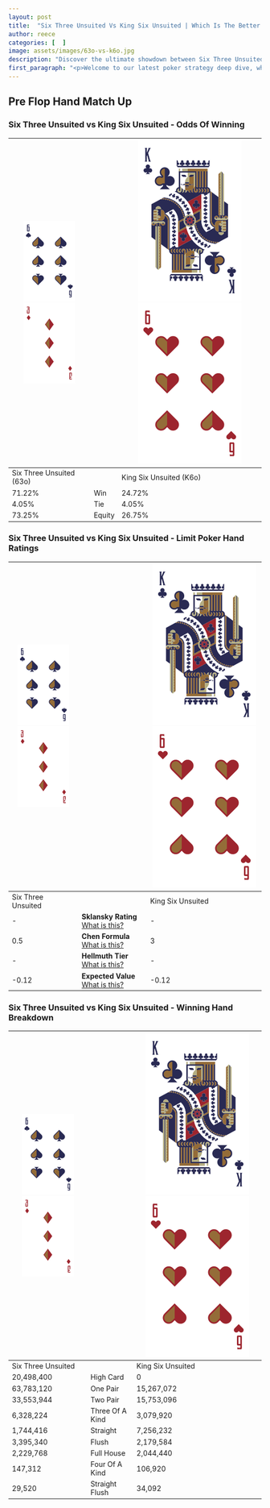 ```yaml
---
layout: post
title:  "Six Three Unsuited Vs King Six Unsuited | Which Is The Better Hand In Poker? A Complete Guide"
author: reece
categories: [  ]
image: assets/images/63o-vs-k6o.jpg
description: "Discover the ultimate showdown between Six Three Unsuited and King Six Unsuited in poker! Uncover the odds, strategies, and scenarios where one hand triumphs over the other. Get ready to up your poker game with this thrilling analysis."
first_paragraph: "<p>Welcome to our latest poker strategy deep dive, where we're pitting two distinct hands against each other in a high-stakes showdown: Six Three Unsuited vs King Six Unsuited.</p><p>In the dynamic world of poker, every decision counts, and knowing which hand holds the upper hand is key to your success at the table.</p><p>In this article, we'll dissect these two hands, explore the scenarios where one dominates the other, and equip you with the knowledge to make strategic choices that can tip the odds in your favor.</p><p>Get ready to unravel the intriguing dynamics of these poker hands and elevate your game to new heights.</p>"
---
```




[comment]: # (sp0)

## Pre Flop Hand Match Up

<div class="table hand-ratings" markdown="1"> 



### Six Three Unsuited vs King Six Unsuited - Odds Of Winning


    
| ![image info](assets/images/hand1/6.png) ![image info](assets/images/hand1/3o.png) |  | ![image info](assets/images/hand2/K.png) ![image info](assets/images/hand2/6o.png) |
| -------- | -------- | -------- |
| Six Three Unsuited (63o) |  | King Six Unsuited (K6o) |
| 71.22% | Win | 24.72% |
| 4.05% | Tie | 4.05% |
| 73.25% | Equity | 26.75% |




[comment]: # (sp1)



### Six Three Unsuited vs King Six Unsuited - Limit Poker Hand Ratings


    
| ![image info](assets/images/hand1/6.png) ![image info](assets/images/hand1/3o.png) |  | ![image info](assets/images/hand2/K.png) ![image info](assets/images/hand2/6o.png) |
| -------- | -------- | -------- |
| Six Three Unsuited |  | King Six Unsuited |
| - | **Sklansky Rating** [What is this?](/sklansky-rating-explained) | - |
| 0.5 | **Chen Formula** [What is this?](/chen-formula-explained) | 3 |
| - | **Hellmuth Tier** [What is this?](/Hellmuth-tier-explained) | - |
| -0.12 | **Expected Value** [What is this?](/expected-value-explained) | -0.12 |




[comment]: # (sp2)



### Six Three Unsuited vs King Six Unsuited - Winning Hand Breakdown


    
| ![image info](assets/images/hand1/6.png) ![image info](assets/images/hand1/3o.png) |  | ![image info](assets/images/hand2/K.png) ![image info](assets/images/hand2/6o.png) |
| -------- | -------- | -------- |
| Six Three Unsuited |  | King Six Unsuited |
| 20,498,400 | High Card | 0 |
| 63,783,120 | One Pair | 15,267,072 |
| 33,553,944 | Two Pair | 15,753,096 |
| 6,328,224 | Three Of A Kind | 3,079,920 |
| 1,744,416 | Straight | 7,256,232 |
| 3,395,340 | Flush | 2,179,584 |
| 2,229,768 | Full House | 2,044,440 |
| 147,312 | Four Of A Kind | 106,920 |
| 29,520 | Straight Flush | 34,092 |




[comment]: # (sp3)



</div>

[comment]: # (sp4)



[comment]: # (sp5)

